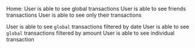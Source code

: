 Home:
User is able to see global transactions
User is able to see friends transactions
User is able to see only their transactions

User is able to see `global` transactions filtered by date
User is able to see `global` transactions filtered by amount
User is able to see individual transaction